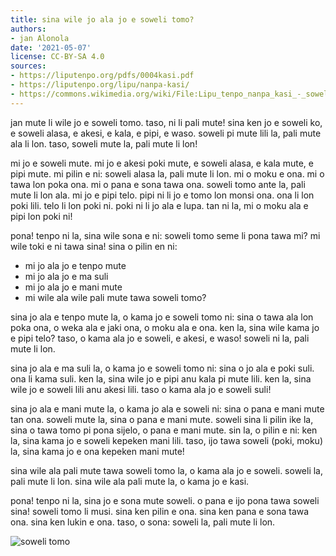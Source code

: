 ```yaml
---
title: sina wile jo ala jo e soweli tomo?
authors:
- jan Alonola
date: '2021-05-07'
license: CC-BY-SA 4.0
sources:
- https://liputenpo.org/pdfs/0004kasi.pdf
- https://liputenpo.org/lipu/nanpa-kasi/
- https://commons.wikimedia.org/wiki/File:Lipu_tenpo_nanpa_kasi_-_soweli_tomo.png
---
```


jan mute li wile jo e soweli tomo. taso, ni li pali mute! sina ken jo e soweli ko, e soweli alasa, e akesi, e kala, e pipi, e waso. soweli pi mute lili la, pali mute ala li lon. taso, soweli mute la, pali mute li lon!

mi jo e soweli mute. mi jo e akesi poki mute, e soweli alasa, e kala mute, e pipi mute. mi pilin e ni: soweli alasa la, pali mute li lon. mi o moku e ona. mi o tawa lon poka ona. mi o pana e sona tawa ona. soweli tomo ante la, pali mute li lon ala. mi jo e pipi telo. pipi ni li jo e tomo lon monsi ona. ona li lon poki lili. telo li lon poki ni. poki ni li jo ala e lupa. tan ni la, mi o moku ala e pipi lon poki ni!

pona! tenpo ni la, sina wile sona e ni: soweli tomo seme li pona tawa mi? mi wile toki e ni tawa sina! sina o pilin en ni:

- mi jo ala jo e tenpo mute
- mi jo ala jo e ma suli
- mi jo ala jo e mani mute
- mi wile ala wile pali mute tawa soweli tomo?

sina jo ala e tenpo mute la, o kama jo e soweli tomo ni: sina o tawa ala lon poka ona, o weka ala e jaki ona, o moku ala e ona. ken la, sina wile kama jo e pipi telo? taso, o kama ala jo e soweli, e akesi, e waso! soweli ni la, pali mute li lon.

sina jo ala e ma suli la, o kama jo e soweli tomo ni: sina o jo ala e poki suli. ona li kama suli. ken la, sina wile jo e pipi anu kala pi mute lili. ken la, sina wile jo e soweli lili anu akesi lili. taso o kama ala jo e soweli suli!

sina jo ala e mani mute la, o kama jo ala e soweli ni: sina o pana e mani mute tan ona. soweli mute la, sina o pana e mani mute. soweli sina li pilin ike la, sina o tawa tomo pi pona sijelo, o pana e mani mute. sin la, o pilin e ni: ken la, sina kama jo e soweli kepeken mani lili. taso, ijo tawa soweli (poki, moku) la, sina kama jo e ona kepeken mani mute!

sina wile ala pali mute tawa soweli tomo la, o kama ala jo e soweli. soweli la, pali mute li lon. sina wile ala pali mute la, o kama jo e kasi.

pona! tenpo ni la, sina jo e sona mute soweli. o pana e ijo pona tawa soweli sina! soweli tomo li musi. sina ken pilin e ona. sina ken pana e sona tawa ona. sina ken lukin e ona. taso, o sona: soweli la, pali mute li lon.

![soweli tomo](https://upload.wikimedia.org/wikipedia/commons/2/27/Lipu_tenpo_nanpa_kasi_-_soweli_tomo.png)